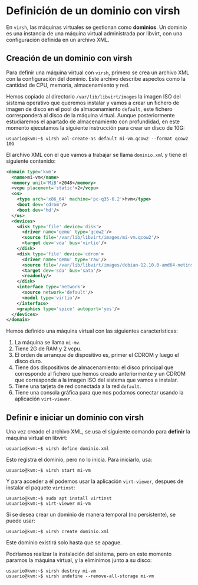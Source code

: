 # Definición de un dominio con virsh

En `virsh`, las máquinas virtuales se gestionan como **dominios**. Un dominio es una instancia de una máquina virtual administrada por libvirt, con una configuración definida en un archivo XML.  

## Creación de un dominio con virsh
Para definir una máquina virtual con `virsh`, primero se crea un archivo XML con la configuración del dominio. Este archivo describe aspectos como la cantidad de CPU, memoria, almacenamiento y red.  

Hemos copiado al directorio `/var/lib/libvirt/images` la imagen ISO del sistema operativo que queremos instalar y vamos a crear un fichero de imagen de disco en el pool de almacenamiento `default`, este fichero corresponderá al disco de la máquina virtual. Aunque posteriormente estudiaremos el apartado de almacenamiento con profundidad, en este momento ejecutamos la siguiente instrucción para crear un disco de 10G:

```
usuario@kvm:~$ virsh vol-create-as default mi-vm.qcow2 --format qcow2 10G 
```

El archivo XML con el que vamos a trabajar se llama `dominio.xml` y tiene el siguiente contenido:

```xml
<domain type='kvm'>
  <name>mi-vm</name>
  <memory unit='MiB'>2048</memory>
  <vcpu placement='static'>2</vcpu>
  <os>
    <type arch='x86_64' machine='pc-q35-6.2'>hvm</type>
    <boot dev='cdrom'/>
    <boot dev='hd'/>
  </os>
  <devices>
    <disk type='file' device='disk'>
      <driver name='qemu' type='qcow2'/>
      <source file='/var/lib/libvirt/images/mi-vm.qcow2'/>
      <target dev='vda' bus='virtio'/>
    </disk>
    <disk type='file' device='cdrom'>
      <driver name='qemu' type='raw'/>
      <source file='/var/lib/libvirt/images/debian-12.10.0-amd64-netinst.iso' index='1'/>
      <target dev='sda' bus='sata'/>
      <readonly/>
    </disk>
    <interface type='network'>
      <source network='default'/>
      <model type='virtio'/>
    </interface>
    <graphics type='spice' autoport='yes'/>
  </devices>
</domain>
```

Hemos definido una máquina virtual con las siguientes características:

1. La máquina se llama `mi-mv`.
2. Tiene 2G de RAM y 2 vcpu.
3. El orden de arranque de dispositivo es, primer el CDROM y luego el disco duro.
4. Tiene dos dispositivos de almacenamiento: el disco principal que corresponde al fichero que hemos creado anteriormente y un CDROM que corresponde a la imagen ISO del sistema que vamos a instalar.
5. Tiene una tarjeta de red conectada a la red `default`.
6. Tiene una consola gráfica para que nos podamos conectar usando la aplicación `virt-viewer`.

## Definir e iniciar un dominio con virsh  

Una vez creado el archivo XML, se usa el siguiente comando para **definir** la máquina virtual en libvirt:  

```
usuario@kvm:~$ virsh define dominio.xml
```
Esto registra el dominio, pero no lo inicia. Para iniciarlo, usa:  
```
usuario@kvm:~$ virsh start mi-vm
```
Y para acceder a él podemos usar la aplicación `virt-viewer`, despues de instalar el paquete `virtinst`:

```
usuario@kvm:~$ sudo apt install virtinst
usuario@kvm:~$ virt-viewer mi-vm
```

Si se desea crear un dominio de manera temporal (no persistente), se puede usar:  
```
usuario@kvm:~$ virsh create dominio.xml
```
Este dominio existirá solo hasta que se apague.

Podríamos realizar la instalación del sistema, pero en este momento paramos la máquina virtual, y la eliminimos junto a su disco:

```
usuario@kvm:~$ virsh destroy mi-vm
usuario@kvm:~$ virsh undefine --remove-all-storage mi-vm
```
